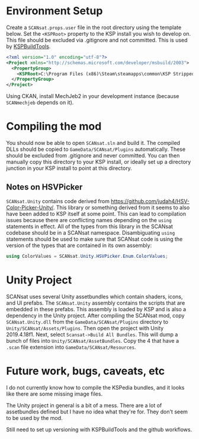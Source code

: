 # Environment Setup

Create a `SCANsat.props.user` file in the root directory using the template below.
Set the `<KSPRoot>` property to the KSP install you wish to develop on.
This file should be excluded via .gitignore and not committed.
This is used by [KSPBuildTools](https://github.com/kspmoddingLibs/kspbuildTools/).

```xml
<?xml version="1.0" encoding="utf-8"?>
<Project xmlns="http://schemas.microsoft.com/developer/msbuild/2003">
  <PropertyGroup>
    <KSPRoot>C:\Program Files (x86)\Steam\steamapps\common\KSP Stripped</KSPRoot>
  </PropertyGroup>
</Project>
```

Using CKAN, install MechJeb2 in your development instance (because `SCANmechjeb` depends on it).

# Compiling the mod

You should now be able to open `SCANsat.sln` and build it.
The compiled DLLs should be copied to `GameData/SCANsat/Plugins` automatically.
These should be excluded from .gitignore and never committed.
You can then manually copy this directory to your KSP install, or ideally set up a directory junction in your KSP install to point at this directory.

## Notes on HSVPicker

`SCANsat.Unity` contains code derived from https://github.com/judah4/HSV-Color-Picker-Unity/.
This library or something derived from it seems to also have been added to KSP itself at some point.
This can lead to compilation issues because there are conflicting names depending on the `using` statements in effect.
All of the types from this library in the SCANsat codebase should be in a SCANsat namespace.
Disambiguating `using` statements should be used to make sure that SCANsat code is using the version of the types that are contained in its own assembly:

```cs
using ColorValues = SCANsat.Unity.HSVPicker.Enum.ColorValues;
```

# Unity Project

SCANsat uses several Unity assetbundles which contain shaders, icons, and UI prefabs.
The `SCANsat.Unity` assembly contains the scripts that are embedded in these prefabs.
This assembly is loaded by KSP and is also a dependency in the Unity project.
After compiling the SCANsat mod, copy `SCANsat.Unity.dll` from the `GameData/SCANsat/Plugins` directory to `Unity/SCANsat/Assets/Plugins`.
Then open the project with Unity 2019.4.18f1.
Next, select `Scansat->Build All Bundles`.
This will dump a bunch of files into `Unity/SCANsat/AssetBundles`.
Copy the 4 that have a `.scan` file extension into `GameData/SCANsat/Resources`.

# Future work, bugs, caveats, etc

I do not currently know how to compile the KSPedia bundles, and it looks like there are some missing image files.

The Unity project in general is a bit of a mess.  There are a lot of assetbundles defined but I have no idea what they're for.  They don't seem to be used by the mod.

Still need to set up versioning with KSPBuildTools and the github workflows.